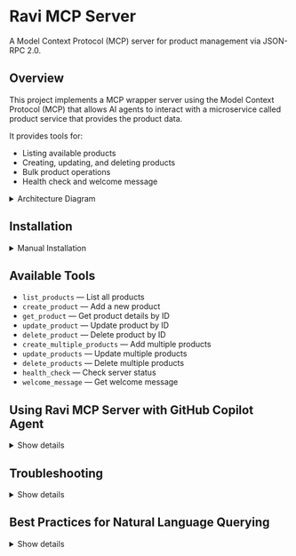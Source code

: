 # Ravi MCP Server

A Model Context Protocol (MCP) server for product management via JSON-RPC 2.0.

## Overview

This project implements a MCP wrapper server using the Model Context Protocol (MCP) that allows AI agents to interact with a microservice called product service that provides the product data.

It provides tools for:

- Listing available products
- Creating, updating, and deleting products
- Bulk product operations
- Health check and welcome message

<details>
<summary>Architecture Diagram</summary>

![Architecture Diagram](docs/architecture-diagram.svg)

</details>



## Installation

<details>
<summary>Manual Installation</summary>

<b>Prerequisites</b>

- Go 1.23+
- Access to a product microservice (ask repo owner for MICROSERVICE_URL)

<b>Setup</b>
1. Clone this repository
2. Install dependencies:
  ```bash
  go mod download
  ```
3. Set environment variables:
  ```bash
  export MICROSERVICE_URL="<your_microservice_url>"
  export PORT=8080
  ```
4. Run the server:
  ```bash
  go run main.go
  # or
  go run .
  ```
5. Test health endpoint:
  ```bash
  curl http://localhost:8080/health
  ```
6. Use `/mcp` endpoint for JSON-RPC requests (see `tests/test_commands.sh` for examples)

</details>


## Available Tools

- `list_products` — List all products
- `create_product` — Add a new product
- `get_product` — Get product details by ID
- `update_product` — Update product by ID
- `delete_product` — Delete product by ID
- `create_multiple_products` — Add multiple products
- `update_products` — Update multiple products
- `delete_products` — Delete multiple products
- `health_check` — Check server status
- `welcome_message` — Get welcome message



## Using Ravi MCP Server with GitHub Copilot Agent

<details>
<summary>Show details</summary>

To use this remote MCP server with GitHub Copilot agent mode (or any MCP-compatible client):

<b>1. Add <code>mcp.json</code> to your workspace (recommended location: <code>.vscode/mcp.json</code>)</b>

Example structure:
```json
{
  "servers": {
    "ravi-mcp-server": {
      "command": "curl",
      "args": [
        "-X", "POST",
        "https://ravi-mcp-server-256110662801.europe-west3.run.app/mcp",
        "-H", "Content-Type: application/json",
        "-H", "Authorization: Bearer GCP_AUTH_TOKEN",
        "-d", "@.vscode/payload.json"
      ]
    }
  }
}
```

<b>2. Authentication Token</b>

- You must provide a valid Google Cloud Bearer token for authentication.
- Recommended: Use `gcloud auth print-identity-token` to generate a token.
- Set the token in your environment or update the `mcp.json` as needed.

<b>3. Example Usage</b>

- With configuration in place, you can use natural language commands in Copilot agent mode, e.g.:
  - "List all products"
  - "Create a new product called 'iPhone 15' for $999"

<b>4. Sample payload.json</b>

Your `.vscode/payload.json` file is referenced in `mcp.json` and should contain a valid MCP JSON-RPC request. Example:

```json
{
  "jsonrpc": "2.0",
  "id": 1,
  "method": "tools/list"
}
```

You can modify this file to call any tool, e.g.:

```json
{
  "jsonrpc": "2.0",
  "id": 2,
  "method": "tools/call",
  "params": {
    "name": "list_products"
  }
}
```

<b>5. More Info</b>

- See [`config/MCP_CONFIGURATION.md`](config/MCP_CONFIGURATION.md) for advanced configuration and troubleshooting.
- For team access setup, see [`docs/TEAM_ACCESS.md`](docs/TEAM_ACCESS.md).

</details>


## Troubleshooting

<details>
<summary>Show details</summary>

If you encounter issues:

1. Ensure your `MICROSERVICE_URL` is correct and accessible
2. Check Go version (should be 1.23+)
3. Review error messages in server logs

</details>

## Best Practices for Natural Language Querying

<details>
<summary>Show details</summary>

To smoothly query and see results in natural language, follow these steps before interacting with the MCP server:

1. **Export your GCP authentication token:**
  ```sh
  export gcp_auth_token="YourGCPTOKEN"
  ```

2. **Set the context for your agent (e.g., GitHub Copilot agent chat):**
  > Prompt: *Whenever I ask you about a tool in ravi-mcp-server, I want you to automatically generate and execute the corresponding cURL requests asynchronously in the background, actively displaying the results in plain text format, preferably structured as well-organized tables or lists for enhanced readability. No prior approval of individual cURL commands is necessary prior to execution.*


3. **Use natural language commands to query the MCP server. Example commands:**
  - show me all the available tools
  - Show all the products
  - List all products under Electronics category
  - Increment the price of all the products under Electronics category by 3%
  - Round up the price of all the products under Laptops segment to nearest 100

</details>